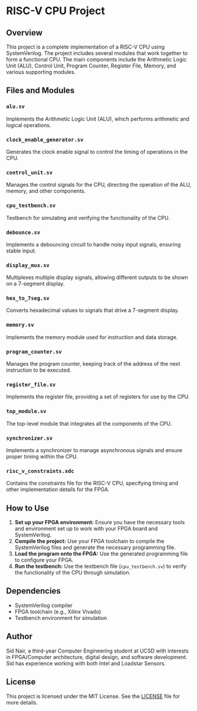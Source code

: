 # RISC-V CPU Project

## Overview
This project is a complete implementation of a RISC-V CPU using SystemVerilog. The project includes several modules that work together to form a functional CPU. The main components include the Arithmetic Logic Unit (ALU), Control Unit, Program Counter, Register File, Memory, and various supporting modules.

## Files and Modules

### `alu.sv`
Implements the Arithmetic Logic Unit (ALU), which performs arithmetic and logical operations.

### `clock_enable_generator.sv`
Generates the clock enable signal to control the timing of operations in the CPU.

### `control_unit.sv`
Manages the control signals for the CPU, directing the operation of the ALU, memory, and other components.

### `cpu_testbench.sv`
Testbench for simulating and verifying the functionality of the CPU.

### `debounce.sv`
Implements a debouncing circuit to handle noisy input signals, ensuring stable input.

### `display_mux.sv`
Multiplexes multiple display signals, allowing different outputs to be shown on a 7-segment display.

### `hex_to_7seg.sv`
Converts hexadecimal values to signals that drive a 7-segment display.

### `memory.sv`
Implements the memory module used for instruction and data storage.

### `program_counter.sv`
Manages the program counter, keeping track of the address of the next instruction to be executed.

### `register_file.sv`
Implements the register file, providing a set of registers for use by the CPU.

### `top_module.sv`
The top-level module that integrates all the components of the CPU.

### `synchronizer.sv`
Implements a synchronizer to manage asynchronous signals and ensure proper timing within the CPU.

### `risc_v_constraints.xdc`
Contains the constraints file for the RISC-V CPU, specifying timing and other implementation details for the FPGA.

## How to Use

1. **Set up your FPGA environment:** Ensure you have the necessary tools and environment set up to work with your FPGA board and SystemVerilog.
2. **Compile the project:** Use your FPGA toolchain to compile the SystemVerilog files and generate the necessary programming file.
3. **Load the program onto the FPGA:** Use the generated programming file to configure your FPGA.
4. **Run the testbench:** Use the testbench file (`cpu_testbench.sv`) to verify the functionality of the CPU through simulation.

## Dependencies

- SystemVerilog compiler
- FPGA toolchain (e.g., Xilinx Vivado)
- Testbench environment for simulation

## Author

Sid Nair, a third-year Computer Engineering student at UCSD with interests in FPGA/Computer architecture, digital design, and software development. Sid has experience working with both Intel and Loadstar Sensors.

## License

This project is licensed under the MIT License. See the [LICENSE](LICENSE) file for more details.

